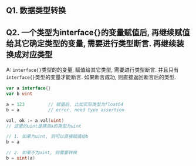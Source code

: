 ## Q1. 数据类型转换


## Q2. 一个类型为interface{}的变量赋值后, 再继续赋值给其它确定类型的变量, 需要进行类型断言. 再继续装换成对应类型

A: `interface{}`类型的的变量, 赋值给其它类型, 需要进行类型断言. 并且只有`interface{}`类型的变量才能断言. 如果断言成功, 则直接返回断言后的类型.
```go
var a interface{}
var b uint

a = 123         // 赋值后, 比如实际类型为float64
b = a           // error, need type assertion

val, ok := a.val(uint)
// 这里的uint是猜测a的类型为uint

// 1. 如果为uint, 则可以直接赋值给b
b = a

// 2. 如果不为uint, 则需要转换
b = uint(a)
```